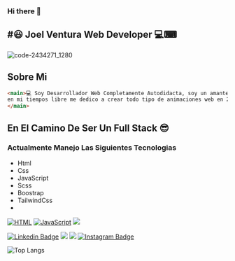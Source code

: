 ### Hi there 👋

## #😃 Joel Ventura Web Developer 💻⌨


![code-2434271_1280](https://user-images.githubusercontent.com/48741834/100899127-7c946600-348f-11eb-95b5-da695b20dfc5.jpg)
## Sobre Mi
```html
<main>💻 Soy Desarrollador Web Completamente Autodidacta, soy un amante de la tecnologia, 
en mi tiempos libre me dedico a crear todo tipo de animaciones web en 2d y 3d con html, css & JavaScript 
</main>
```

## En El Camino De Ser Un Full Stack 😎

### Actualmente Manejo Las Siguientes Tecnologias 

* Html 
* Css 
* JavaScript 
* Scss
* Boostrap
* TailwindCss
* 
[![HTML](https://img.shields.io/static/v1?label=&message=HTML&color=ff751a&logo=HTML5&logoColor=FFFFFF)](https://developer.mozilla.org/en-US/docs/Web/Guide/HTML/HTML5) [![JavaScript](https://img.shields.io/static/v1?label=&message=JavaScript&color=F1E05A&logo=javascript&logoColor=FFFFFF)](https://developer.mozilla.org/en-US/docs/Web/JavaScript)  <img src="https://img.shields.io/badge/css3%20-%231572B6.svg?&style=for-the-badge&logo=css3&logoColor=white"/> 


[![Linkedin Badge](https://img.shields.io/badge/-LinkedIn-0e76a8?style=flat-square&logo=Linkedin&logoColor=white)](https://www.linkedin.com/in/joelventura19/)
<img src="https://img.shields.io/badge/-Visual%20Studio%20Code-23A9F2?style=flat-square&logo=Visual%20Studio%20Code&logoColor=white"/>
 <img src="https://img.shields.io/badge/-Github-181717?style=flat-square&logo=GitHub&logoColor=white"/>
 [![Instagram Badge](https://img.shields.io/badge/-Instagram-e4405f?style=flat-square&logo=Instagram&logoColor=white)](https://www.instagram.com/joelkelvinvh/)

![Top Langs](https://github-readme-stats.vercel.app/api/top-langs/?username=kelvin-joel)
<!--

**Kelvin-Joel/kelvin-Joel** is a ✨ _special_ ✨ repository because its `README.md` (this file) appears on your GitHub profile.

Here are some ideas to get you started:

- 🔭 I’m currently working on ...
- 🌱 I’m currently learning ...
- 👯 I’m looking to collaborate on ...
- 🤔 I’m looking for help with ...
- 💬 Ask me about ...
- 📫 How to reach me: ...
- 😄 Pronouns: ...
- ⚡ Fun fact: ...
-->
